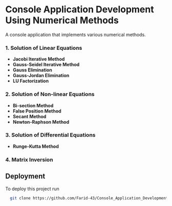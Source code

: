 
# Console Application Development Using Numerical Methods

A console application that implements various
numerical methods. 


### 1. Solution of Linear Equations
   - **Jacobi Iterative Method**
   - **Gauss-Seidel Iterative Method**
   - **Gauss Elimination**
   - **Gauss-Jordan Elimination**
   - **LU Factorization**

### 2. Solution of Non-linear Equations
   - **Bi-section Method**
   - **False Position Method**
   - **Secant Method**
   - **Newton-Raphson Method**

### 3. Solution of Differential Equations
   - **Runge-Kutta Method**

### 4. Matrix Inversion

## Deployment

To deploy this project run

```bash
  git clone https://github.com/Farid-43/Console_Application_Development_Using_Numerical_Methods.git
```

